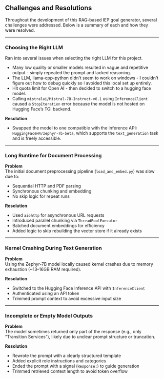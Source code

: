 
## Challenges and Resolutions

Throughout the development of this RAG-based IEP goal generator, several challenges were addressed. Below is a summary of each and how they were resolved.

---

### Choosing the Right LLM

Ran into several issues when selecting the right LLM for this project. 
- Many low quality or smaller models resulted in vague and repetitive output - simply repeated the prompt and lacked reasoning.
- The LLM, llama-cpp-python didn't seem to work on windows - I couldn't figure out how to debug quickly so I avoided this local set up entirely.
- Hit quota limit for Open AI - then decided to switch to a hugging face model.
- Calling `mistralai/Mistral-7B-Instruct-v0.1` using `InferenceClient` caused a `StopIteration` error because the model is not hosted on Hugging Face’s TGI backend. 

**Resolution**  
- Swapped the model to one compatible with the Inference API: `HuggingFaceH4/zephyr-7b-beta`, which supports the `text_generation` task and is freely accessible.  

---

### Long Runtime for Document Processing

**Problem**  
The initial document preprocessing pipeline (`load_and_embed.py`) was slow due to:
- Sequential HTTP and PDF parsing
- Synchronous chunking and embedding
- No skip logic for repeat runs

**Resolution**  
- Used `aiohttp` for asynchronous URL requests
- Introduced parallel chunking via `ThreadPoolExecutor`
- Batched document embeddings for efficiency
- Added logic to skip rebuilding the vector store if it already exists

---

### Kernel Crashing During Text Generation

**Problem**  
Using the Zephyr-7B model locally caused kernel crashes due to memory exhaustion (~13–16GB RAM required).

**Resolution**  
- Switched to the Hugging Face Inference API with `InferenceClient`
- Authenticated using an API token
- Trimmed prompt context to avoid excessive input size

---

### Incomplete or Empty Model Outputs

**Problem**  
The model sometimes returned only part of the response (e.g., only “Transition Services”), likely due to unclear prompt structure or truncation.

**Resolution**  
- Rewrote the prompt with a clearly structured template
- Added explicit role instructions and categories
- Ended the prompt with a signal (`Response:`) to guide generation
- Trimmed retrieved context length to avoid token overflow

